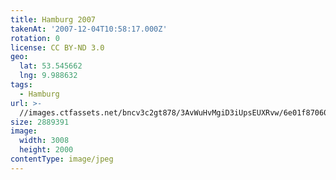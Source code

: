 ```yaml
---
title: Hamburg 2007
takenAt: '2007-12-04T10:58:17.000Z'
rotation: 0
license: CC BY-ND 3.0
geo:
  lat: 53.545662
  lng: 9.988632
tags:
  - Hamburg
url: >-
  //images.ctfassets.net/bncv3c2gt878/3AvWuHvMgiD3iUpsEUXRvw/6e01f87060c887cb0787f846d2f97638/hamburg-2007_4559632187_o
size: 2889391
image:
  width: 3008
  height: 2000
contentType: image/jpeg
---
```


